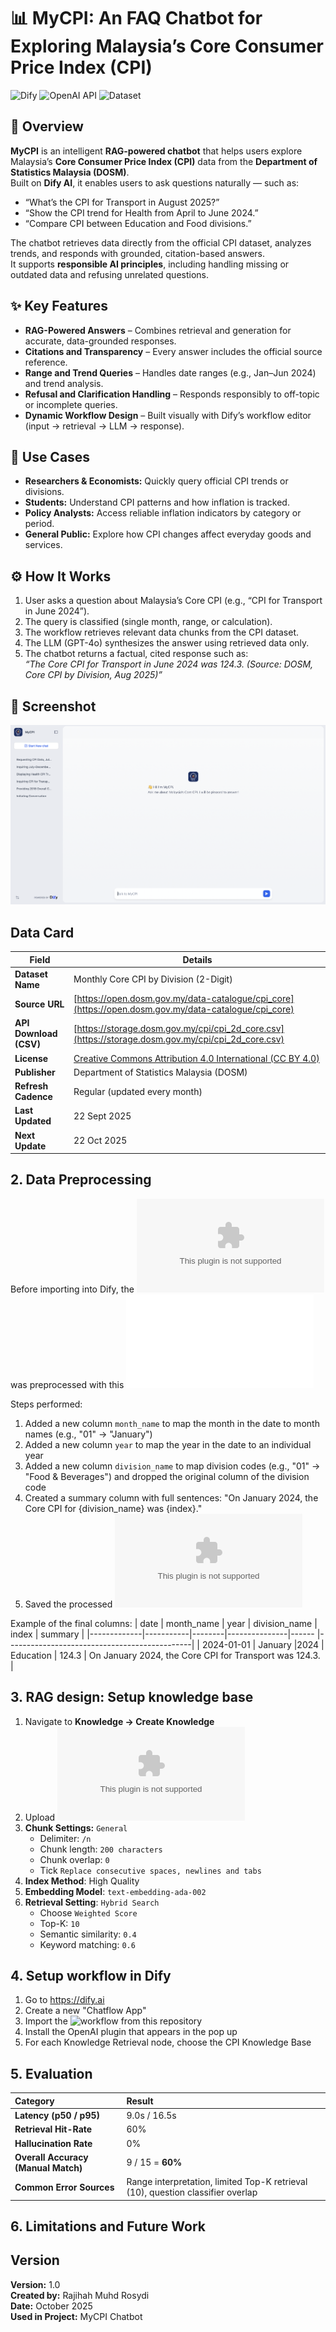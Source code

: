 # 📊 MyCPI: An FAQ Chatbot for Exploring Malaysia’s Core Consumer Price Index (CPI)

![Dify](https://img.shields.io/badge/Built%20with-Dify%20AI-ff69b4)
![OpenAI API](https://img.shields.io/badge/LLM-gpt--4o--mini-blueviolet)
![Dataset](https://img.shields.io/badge/Data-DOSM%20Core%20CPI%20(Aug%202025)-orange)

## 🚀 Overview
**MyCPI** is an intelligent **RAG-powered chatbot** that helps users explore Malaysia’s **Core Consumer Price Index (CPI)** data from the **Department of Statistics Malaysia (DOSM)**.  
Built on **Dify AI**, it enables users to ask questions naturally — such as:

- “What’s the CPI for Transport in August 2025?”
- “Show the CPI trend for Health from April to June 2024.”
- “Compare CPI between Education and Food divisions.”

The chatbot retrieves data directly from the official CPI dataset, analyzes trends, and responds with grounded, citation-based answers.  
It supports **responsible AI principles**, including handling missing or outdated data and refusing unrelated questions.

## ✨ Key Features
- **RAG-Powered Answers** – Combines retrieval and generation for accurate, data-grounded responses.
- **Citations and Transparency** – Every answer includes the official source reference.
- **Range and Trend Queries** – Handles date ranges (e.g., Jan–Jun 2024) and trend analysis.
- **Refusal and Clarification Handling** – Responds responsibly to off-topic or incomplete queries.
- **Dynamic Workflow Design** – Built visually with Dify’s workflow editor (input → retrieval → LLM → response).

## 🧩 Use Cases
- **Researchers & Economists:** Quickly query official CPI trends or divisions.
- **Students:** Understand CPI patterns and how inflation is tracked.
- **Policy Analysts:** Access reliable inflation indicators by category or period.
- **General Public:** Explore how CPI changes affect everyday goods and services.

## ⚙️ How It Works
1. User asks a question about Malaysia’s Core CPI (e.g., “CPI for Transport in June 2024”).
2. The query is classified (single month, range, or calculation).
3. The workflow retrieves relevant data chunks from the CPI dataset.
4. The LLM (GPT-4o) synthesizes the answer using retrieved data only.
5. The chatbot returns a factual, cited response such as:  
   _“The Core CPI for Transport in June 2024 was 124.3. (Source: DOSM, Core CPI by Division, Aug 2025)”_

## 📸 Screenshot
![App Screenshot](Screenshot.png)

## Data Card
| Field | Details |
|-------|----------|
| **Dataset Name** | Monthly Core CPI by Division (2-Digit) |
| **Source URL** | [https://open.dosm.gov.my/data-catalogue/cpi_core](https://open.dosm.gov.my/data-catalogue/cpi_core) |
| **API Download (CSV)** | [https://storage.dosm.gov.my/cpi/cpi_2d_core.csv](https://storage.dosm.gov.my/cpi/cpi_2d_core.csv) |
| **License** | [Creative Commons Attribution 4.0 International (CC BY 4.0)](https://creativecommons.org/licenses/by/4.0/) |
| **Publisher** | Department of Statistics Malaysia (DOSM) |
| **Refresh Cadence** | Regular (updated every month) |
| **Last Updated** | 22 Sept 2025 |
| **Next Update** | 22 Oct 2025 |

## 2. Data Preprocessing
Before importing into Dify, the ![original DOSM CPI dataset](./data/original_cpi_2d_core.csv) was preprocessed with this ![code](./data/cpi_data_preprocess.py)

Steps performed:
1. Added a new column `month_name` to map the month in the date to month names (e.g., "01" → "January")
2. Added a new column `year` to map the year in the date to an individual year
3. Added a new column `division_name` to map division codes (e.g., "01" → "Food & Beverages") and dropped the original column of the division code
4. Created a summary column with full sentences:
   "On January 2024, the Core CPI for {division_name} was {index}."
5. Saved the processed ![file](/data/updated_cpi_2d_core.csv)

Example of the final columns:
| date       | month_name | year   | division_name | index | summary |
|-------------|-----------|--------|---------------|------ |----------------------------------------------|
| 2024-01-01  | January    |2024   | Education     | 124.3  | On January 2024, the Core CPI for Transport was 124.3. |

## 3. RAG design: Setup knowledge base
1. Navigate to **Knowledge → Create Knowledge**
2. Upload ![dataset](./data/updated_cpi_2d_core.csv)
3. **Chunk Settings:**  `General`
   - Delimiter: `/n`
   - Chunk length: `200 characters`
   - Chunk overlap: `0`
   - Tick `Replace consecutive spaces, newlines and tabs`
4. **Index Method**: High Quality
5. **Embedding Model**: `text-embedding-ada-002`
6. **Retrieval Setting**: `Hybrid Search`
   - Choose `Weighted Score`
   - Top-K: `10`
   - Semantic similarity: `0.4`
   - Keyword matching: `0.6`

## 4. Setup workflow in Dify
1. Go to https://dify.ai
2. Create a new "Chatflow App"
3. Import the ![workflow](mycpi_chatflow.yml) from this repository
4. Install the OpenAI plugin that appears in the pop up
5. For each Knowledge Retrieval node, choose the CPI Knowledge Base

## 5. Evaluation
| Category | Result |
|:--|:--|
| **Latency (p50 / p95)** | 9.0s / 16.5s |
| **Retrieval Hit-Rate** | 60% |
| **Hallucination Rate** | 0% |
| **Overall Accuracy (Manual Match)** | 9 / 15 = **60%** |
| **Common Error Sources** | Range interpretation, limited Top-K retrieval (10), question classifier overlap |

## 6. Limitations and Future Work


## Version
**Version:** 1.0  
**Created by:** Rajihah Muhd Rosydi  
**Date:** October 2025  
**Used in Project:** MyCPI Chatbot  
